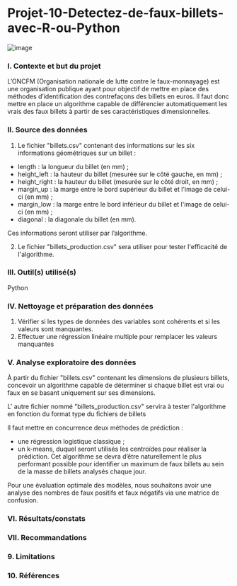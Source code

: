 # Projet-10-Detectez-de-faux-billets-avec-R-ou-Python

![image](https://github.com/BM-Aurelie78/Projet-10-Detectez-de-faux-billets-avec-R-ou-Python/assets/153644306/0721c593-7157-4f90-94b8-1e59e272510d)


### I. Contexte et but du projet
L’ONCFM (Organisation nationale de lutte contre le faux-monnayage) est une organisation publique ayant pour objectif de mettre en place des méthodes d’identification des contrefaçons des billets en euros. 
Il faut donc mettre en place un algorithme capable de différencier automatiquement les vrais des faux billets à partir de ses caractéristiques dimensionnelles.

### II. Source des données
1. Le fichier "billets.csv" contenant des informations sur les six informations géométriques sur un billet :
- length : la longueur du billet (en mm) ;
- height_left : la hauteur du billet (mesurée sur le côté gauche, en mm) ;
- height_right : la hauteur du billet (mesurée sur le côté droit, en mm) ;
- margin_up : la marge entre le bord supérieur du billet et l'image de celui-ci (en mm) ;
- margin_low : la marge entre le bord inférieur du billet et l'image de celui-ci (en mm) ;
- diagonal : la diagonale du billet (en mm).

Ces informations seront utiliser par l’algorithme.

2. Le fichier "billets_production.csv" sera utiliser pour tester l'efficacité de l'algorithme.

### III. Outil(s) utilisé(s)

Python 

### IV. Nettoyage et préparation des données

1. Vérifier si les types de données des variables sont cohérents et si les valeurs sont manquantes.
2. Effectuer une régression linéaire multiple pour remplacer les valeurs manquantes

### V. Analyse exploratoire des données

À partir du fichier  "billets.csv" contenant les dimensions de plusieurs billets, concevoir un algorithme capable de déterminer si chaque billet est vrai ou faux en se basant 
uniquement sur ses dimensions.

L' autre fichier nommé "billets_production.csv" servira à tester l'algorithme en fonction du format type du fichiers de billets

Il faut mettre en concurrence deux méthodes de prédiction : 
- une régression logistique classique ; 
- un k-means, duquel seront utilisés les centroïdes pour réaliser la prédiction. 
Cet algorithme se devra d’être naturellement le plus performant possible pour identifier un maximum de faux billets au sein de la masse de billets analysés chaque jour. 

Pour une évaluation optimale des modèles, nous souhaitons avoir une analyse des nombres de faux positifs et faux négatifs via une matrice de confusion.

### VI. Résultats/constats



### VII. Recommandations




### 9. Limitations


### 10. Références
